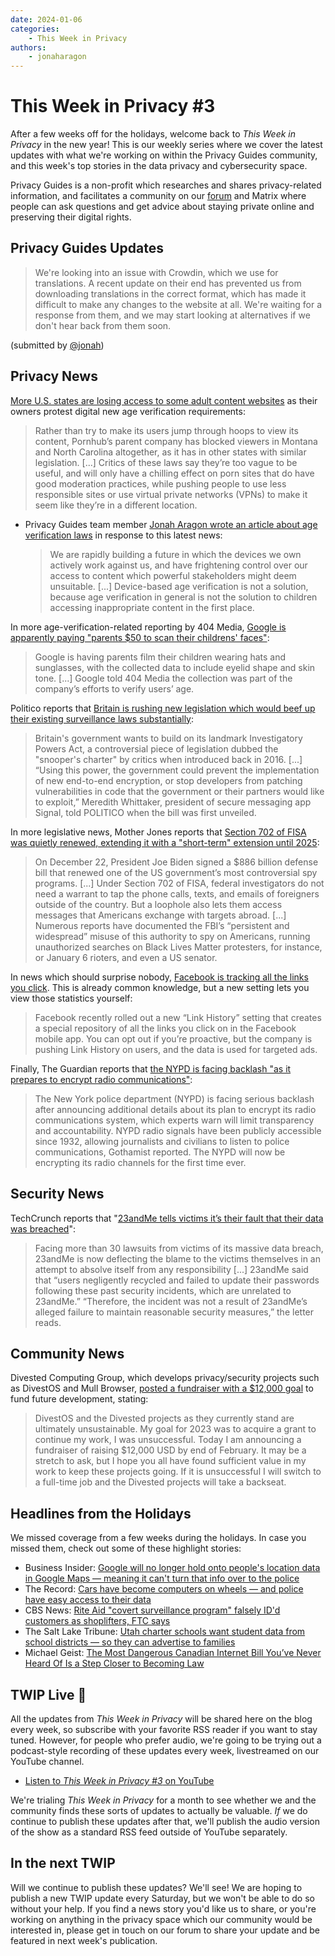 ```yaml
---
date: 2024-01-06
categories:
    - This Week in Privacy
authors:
    - jonaharagon
---
```

# This Week in Privacy #3

After a few weeks off for the holidays, welcome back to *This Week in Privacy* in the new year! This is our weekly series where we cover the latest updates with what we're working on within the Privacy Guides community, and this week's top stories in the data privacy and cybersecurity space.<!-- more -->

Privacy Guides is a non-profit which researches and shares privacy-related information, and facilitates a community on our [forum](https://discuss.privacyguides.net) and Matrix where people can ask questions and get advice about staying private online and preserving their digital rights.

## Privacy Guides Updates

> We're looking into an issue with Crowdin, which we use for translations. A recent update on their end has prevented us from downloading translations in the correct format, which has made it difficult to make any changes to the website at all. We're waiting for a response from them, and we may start looking at alternatives if we don't hear back from them soon.

(submitted by [@jonah](https://discuss.privacyguides.net/u/jonah))

## Privacy News

[More U.S. states are losing access to some adult content websites](https://www.404media.co/north-carolina-montana-pornhub-blocked-vpn/) as their owners protest digital new age verification requirements:

> Rather than try to make its users jump through hoops to view its content, Pornhub’s parent company has blocked viewers in Montana and North Carolina altogether, as it has in other states with similar legislation. [...] Critics of these laws say they’re too vague to be useful, and will only have a chilling effect on porn sites that do have good moderation practices, while pushing people to use less responsible sites or use virtual private networks (VPNs) to make it seem like they’re in a different location.

* Privacy Guides team member [Jonah Aragon wrote an article about age verification laws](https://www.jonaharagon.com/posts/age-verification-is-incompatible-with-the-internet/) in response to this latest news:

    > We are rapidly building a future in which the devices we own actively work against us, and have frightening control over our access to content which powerful stakeholders might deem unsuitable. [...] Device-based age verification is not a solution, because age verification in general is not the solution to children accessing inappropriate content in the first place.

In more age-verification-related reporting by 404 Media, [Google is apparently paying "parents $50 to scan their childrens' faces"](https://www.404media.co/google-telus-pays-50-to-scan-childrens-eyelid-shape-and-skin-tone/):

> Google is having parents film their children wearing hats and sunglasses, with the collected data to include eyelid shape and skin tone. [...] Google told 404 Media the collection was part of the company’s efforts to verify users’ age.

Politico reports that [Britain is rushing new legislation which would beef up their existing surveillance laws substantially](https://www.politico.eu/article/uk-bulking-up-spying-regime-breakneck-speed/):

> Britain's government wants to build on its landmark Investigatory Powers Act, a controversial piece of legislation dubbed the "snooper's charter" by critics when introduced back in 2016. [...] “Using this power, the government could prevent the implementation of new end-to-end encryption, or stop developers from patching vulnerabilities in code that the government or their partners would like to exploit,” Meredith Whittaker, president of secure messaging app Signal, told POLITICO when the bill was first unveiled.

In more legislative news, Mother Jones reports that [Section 702 of FISA was quietly renewed, extending it with a "short-term" extension until 2025](https://www.motherjones.com/politics/2023/12/one-of-the-most-controversial-us-spy-programs-just-got-quietly-renewed/):

> On December 22, President Joe Biden signed a $886 billion defense bill that renewed one of the US government’s most controversial spy programs. [...] Under Section 702 of FISA, federal investigators do not need a warrant to tap the phone calls, texts, and emails of foreigners outside of the country. But a loophole also lets them access messages that Americans exchange with targets abroad. [...] Numerous reports have documented the FBI’s “persistent and widespread” misuse of this authority to spy on Americans, running unauthorized searches on Black Lives Matter protesters, for instance, or January 6 rioters, and even a US senator.

In news which should surprise nobody, [Facebook is tracking all the links you click](https://gizmodo.com/meet-link-history-facebook-s-new-way-to-track-the-we-1851134018). This is already common knowledge, but a new setting lets you view those statistics yourself:

> Facebook recently rolled out a new “Link History” setting that creates a special repository of all the links you click on in the Facebook mobile app. You can opt out if you’re proactive, but the company is pushing Link History on users, and the data is used for targeted ads.

Finally, The Guardian reports that [the NYPD is facing backlash "as it prepares to encrypt radio communications"](https://www.theguardian.com/us-news/2024/jan/03/new-york-police-encrypt-radio-nypd-transparency):

> The New York police department (NYPD) is facing serious backlash after announcing additional details about its plan to encrypt its radio communications system, which experts warn will limit transparency and accountability. NYPD radio signals have been publicly accessible since 1932, allowing journalists and civilians to listen to police communications, Gothamist reported. The NYPD will now be encrypting its radio channels for the first time ever.

## Security News

TechCrunch reports that "[23andMe tells victims it’s their fault that their data was breached](https://techcrunch.com/2024/01/03/23andme-tells-victims-its-their-fault-that-their-data-was-breached/)":

> Facing more than 30 lawsuits from victims of its massive data breach, 23andMe is now deflecting the blame to the victims themselves in an attempt to absolve itself from any responsibility [...] 23andMe said that “users negligently recycled and failed to update their passwords following these past security incidents, which are unrelated to 23andMe.” “Therefore, the incident was not a result of 23andMe’s alleged failure to maintain reasonable security measures,” the letter reads.

## Community News

Divested Computing Group, which develops privacy/security projects such as DivestOS and Mull Browser, [posted a fundraiser with a $12,000 goal](https://divested.dev/pages/donate#fundraiser2024) to fund future development, stating:

> DivestOS and the Divested projects as they currently stand are ultimately unsustainable. My goal for 2023 was to acquire a grant to continue my work, I was unsuccessful. Today I am announcing a fundraiser of raising $12,000 USD by end of February. It may be a stretch to ask, but I hope you all have found sufficient value in my work to keep these projects going. If it is unsuccessful I will switch to a full-time job and the Divested projects will take a backseat.

## Headlines from the Holidays

We missed coverage from a few weeks during the holidays. In case you missed them, check out some of these highlight stories:

- Business Insider: [Google will no longer hold onto people's location data in Google Maps — meaning it can't turn that info over to the police](https://www.businessinsider.com/google-maps-location-data-history-stored-locally-2023-12)
- The Record: [Cars have become computers on wheels — and police have easy access to their data](https://therecord.media/cars-computers-on-wheels-law-enforcement-berla-corporation)
- CBS News: [Rite Aid "covert surveillance program" falsely ID'd customers as shoplifters, FTC says](https://www.cbsnews.com/news/ai-rite-aid-customers-falsely-identified-as-shoplifters-ftc/)
- The Salt Lake Tribune: [Utah charter schools want student data from school districts — so they can advertise to families](https://www.sltrib.com/news/education/2023/12/19/utah-public-schools-may-soon-share/)
- Michael Geist: [The Most Dangerous Canadian Internet Bill You’ve Never Heard Of Is a Step Closer to Becoming Law](https://www.michaelgeist.ca/2023/12/the-most-dangerous-canadian-internet-bill-youve-never-heard-of-is-a-step-closer-to-becoming-law/)

## TWIP Live 🔴

All the updates from *This Week in Privacy* will be shared here on the blog every week, so subscribe with your favorite RSS reader if you want to stay tuned. However, for people who prefer audio, we're going to be trying out a podcast-style recording of these updates every week, livestreamed on our YouTube channel.

- [Listen to *This Week in Privacy #3* on YouTube](https://www.youtube.com/watch?v=3ndRVM1Z12E)

We're trialing *This Week in Privacy* for a month to see whether we and the community finds these sorts of updates to actually be valuable. *If* we do continue to publish these updates after that, we'll publish the audio version of the show as a standard RSS feed outside of YouTube separately.

## In the next TWIP

Will we continue to publish these updates? We'll see! We are hoping to publish a new TWIP update every Saturday, but we won't be able to do so without your help. If you find a news story you'd like us to share, or you're working on anything in the privacy space which our community would be interested in, please get in touch on our forum to share your update and be featured in next week's publication.
